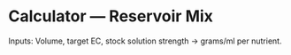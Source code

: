 ﻿# Calculator — Reservoir Mix

Inputs: Volume, target EC, stock solution strength → grams/ml per nutrient.
